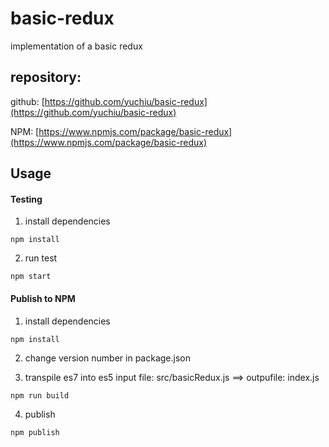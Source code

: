 # basic-redux

implementation of a basic redux

## repository:

github: [https://github.com/yuchiu/basic-redux](https://github.com/yuchiu/basic-redux)

NPM: [https://www.npmjs.com/package/basic-redux](https://www.npmjs.com/package/basic-redux)

## Usage

#### Testing

1.  install dependencies

```
npm install
```

2.  run test

```
npm start
```

#### Publish to NPM

1.  install dependencies

```
npm install
```

2.  change version number in package.json

3.  transpile es7 into es5
    input file: src/basicRedux.js ==> outpufile: index.js

```
npm run build
```

4.  publish

```
npm publish
```
